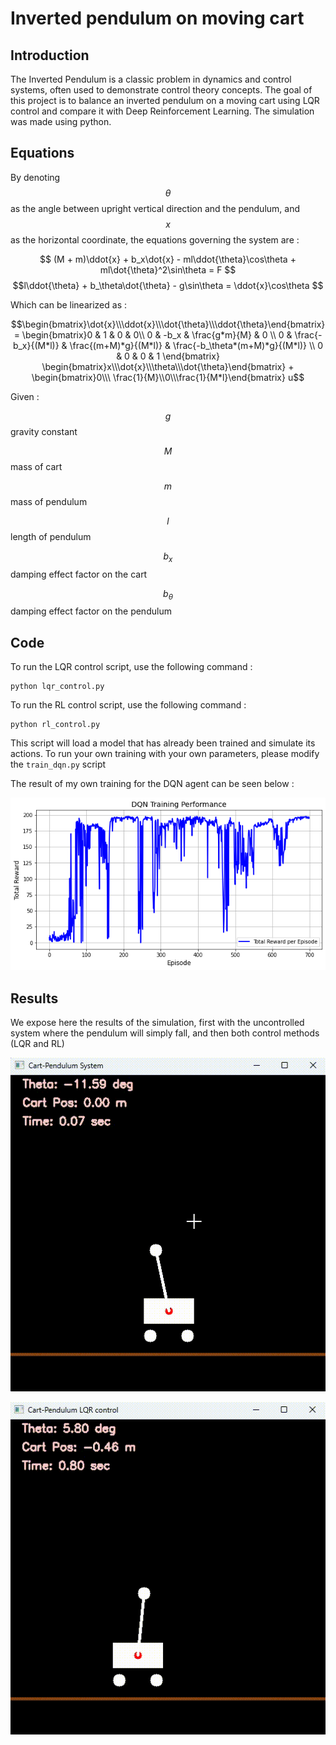 # Inverted pendulum on moving cart

## Introduction 

The Inverted Pendulum is a classic problem in dynamics and control systems, often used to demonstrate control theory concepts. The goal of this project is to balance an inverted pendulum on a moving cart using LQR control and compare it with Deep Reinforcement Learning. The simulation was made using python.

## Equations

By denoting $$\theta$$ as the angle between upright vertical direction and the pendulum, and $$x$$ as the horizontal coordinate, the equations governing the system are :

$$ (M + m)\ddot{x} + b_x\dot{x} - ml\ddot{\theta}\cos\theta + ml\dot{\theta}^2\sin\theta = F $$
$$l\ddot{\theta} + b_\theta\dot{\theta} - g\sin\theta = \ddot{x}\cos\theta $$

Which can be linearized as :

```math
\begin{bmatrix}\dot{x}\\\ddot{x}\\\dot{\theta}\\\ddot{\theta}\end{bmatrix} = \begin{bmatrix}0 & 1 & 0 & 0\\ 0 & -b_x & \frac{g*m}{M} & 0 \\ 0 & \frac{-b_x}{(M*l)} & \frac{(m+M)*g}{(M*l)} & \frac{-b_\theta*(m+M)*g}{(M*l)} \\ 0 & 0 & 0 & 1 \end{bmatrix} \begin{bmatrix}x\\\dot{x}\\\theta\\\dot{\theta}\end{bmatrix} + \begin{bmatrix}0\\\ \frac{1}{M}\\0\\\frac{1}{M*l}\end{bmatrix} u
```
Given :

$$g$$ gravity constant

$$M$$ mass of cart

$$m$$ mass of pendulum

$$l$$ length of pendulum

$$b_x$$ damping effect factor on the cart

$$b_\theta$$ damping effect factor on the pendulum



## Code

To run the LQR control script, use the following command : 

```
python lqr_control.py
```

To run the RL control script, use the following command : 

```
python rl_control.py
```

This script will load a model that has already been trained and simulate its actions. To run your own training with your own parameters, please modify the `train_dqn.py` script

The result of my own training for the DQN agent can be seen below :

<p align="center">
  <img src="results/training_curve.png" />
</p>

## Results

We expose here the results of the simulation, first with the uncontrolled system where the pendulum will simply fall, and then both control methods (LQR and RL) 

<p align="center">
  <img src="results/free_fall_pendulum_moving_cart.gif" />
</p>

<p align="center">
  <img src="results/lqr_control.gif" />
</p>


